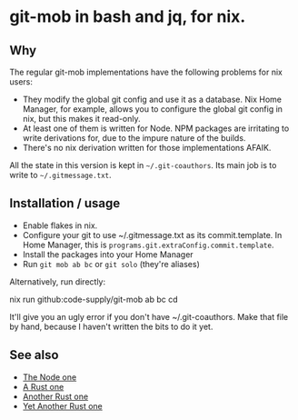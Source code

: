 # git-mob in bash and jq, for nix.

## Why

The regular git-mob implementations have the following problems for nix users:

- They modify the global git config and use it as a database. Nix Home Manager,
  for example, allows you to configure the global git config in nix, but this
  makes it read-only.
- At least one of them is written for Node. NPM packages are irritating to
  write derivations for, due to the impure nature of the builds.
- There's no nix derivation written for those implementations AFAIK.

All the state in this version is kept in `~/.git-coauthors`. Its main job is to
write to `~/.gitmessage.txt`.

## Installation / usage

- Enable flakes in nix.
- Configure your git to use ~/.gitmessage.txt as its commit.template. In Home
  Manager, this is `programs.git.extraConfig.commit.template`.
- Install the packages into your Home Manager
- Run `git mob ab bc` or `git solo` (they're aliases)

Alternatively, run directly:

nix run github:code-supply/git-mob ab bc cd

It'll give you an ugly error if you don't have ~/.git-coauthors. Make that file
by hand, because I haven't written the bits to do it yet.

## See also

- [The Node one](https://github.com/rkotze/git-mob)
- [A Rust one](https://github.com/Mubashwer/git-mob)
- [Another Rust one](https://github.com/Frost/git-mob)
- [Yet Another Rust one](https://github.com/jplsek/git-mob-rs)
